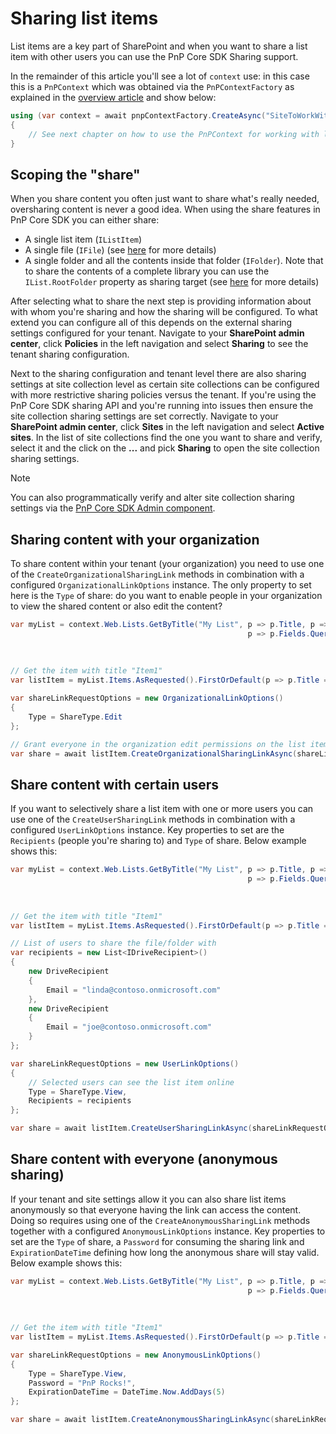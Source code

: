# Sharing list items

List items are a key part of SharePoint and when you want to share a list item with other users you can use the PnP Core SDK Sharing support.

In the remainder of this article you'll see a lot of `context` use: in this case this is a `PnPContext` which was obtained via the `PnPContextFactory` as explained in the [overview article](readme.md) and show below:

```csharp
using (var context = await pnpContextFactory.CreateAsync("SiteToWorkWith"))
{
    // See next chapter on how to use the PnPContext for working with lists
}
```

## Scoping the "share"

When you share content you often just want to share what's really needed, oversharing content is never a good idea. When using the share features in PnP Core SDK you can either share:

- A single list item (`IListItem`)
- A single file (`IFile`) (see [here](./sharing-intro.md) for more details)
- A single folder and all the contents inside that folder (`IFolder`). Note that to share the contents of a complete library you can use the `IList.RootFolder` property as sharing target (see [here](./sharing-intro.md) for more details)

After selecting what to share the next step is providing information about with whom you're sharing and how the sharing will be configured. To what extend you can configure all of this depends on the external sharing settings configured for your tenant. Navigate to your **SharePoint admin center**, click **Policies** in the left navigation and select **Sharing** to see the tenant sharing configuration.

Next to the sharing configuration and tenant level there are also sharing settings at site collection level as certain site collections can be configured with more restrictive sharing policies versus the tenant. If you're using the PnP Core SDK sharing API and you're running into issues then ensure the site collection sharing settings are set correctly. Navigate to your **SharePoint admin center**, click **Sites** in the left navigation and select **Active sites**. In the list of site collections find the one you want to share and verify, select it and the click on the **...** and pick **Sharing** to open the site collection sharing settings.

> [!Note]
> You can also programmatically verify and alter site collection sharing settings via the [PnP Core SDK Admin component](https://pnp.github.io/pnpcore/using-the-sdk/admin-sharepoint-sites.html#getting-and-setting-site-collection-properties).

## Sharing content with your organization

To share content within your tenant (your organization) you need to use one of the `CreateOrganizationalSharingLink` methods in combination with a configured `OrganizationalLinkOptions` instance. The only property to set here is the `Type` of share: do you want to enable people in your organization to view the shared content or also edit the content?

```csharp
var myList = context.Web.Lists.GetByTitle("My List", p => p.Title, p => p.Items, 
                                                     p => p.Fields.QueryProperties(p => p.InternalName, 
                                                                                   p => p.FieldTypeKind, 
                                                                                   p => p.TypeAsString, 
                                                                                   p => p.Title));
// Get the item with title "Item1"
var listItem = myList.Items.AsRequested().FirstOrDefault(p => p.Title == "Item1");

var shareLinkRequestOptions = new OrganizationalLinkOptions()
{
    Type = ShareType.Edit
};

// Grant everyone in the organization edit permissions on the list item                
var share = await listItem.CreateOrganizationalSharingLinkAsync(shareLinkRequestOptions);
```

## Share content with certain users

If you want to selectively share a list item with one or more users you can use one of the `CreateUserSharingLink` methods in combination with a configured `UserLinkOptions` instance. Key properties to set are the `Recipients` (people you're sharing to) and `Type` of share. Below example shows this:

```csharp
var myList = context.Web.Lists.GetByTitle("My List", p => p.Title, p => p.Items, 
                                                     p => p.Fields.QueryProperties(p => p.InternalName, 
                                                                                   p => p.FieldTypeKind, 
                                                                                   p => p.TypeAsString, 
                                                                                   p => p.Title));
// Get the item with title "Item1"
var listItem = myList.Items.AsRequested().FirstOrDefault(p => p.Title == "Item1");

// List of users to share the file/folder with
var recipients = new List<IDriveRecipient>()
{
    new DriveRecipient
    {
        Email = "linda@contoso.onmicrosoft.com"
    },
    new DriveRecipient
    {
        Email = "joe@contoso.onmicrosoft.com"
    }
};

var shareLinkRequestOptions = new UserLinkOptions()
{
    // Selected users can see the list item online
    Type = ShareType.View,
    Recipients = recipients
};

var share = await listItem.CreateUserSharingLinkAsync(shareLinkRequestOptions);
```

## Share content with everyone (anonymous sharing)

If your tenant and site settings allow it you can also share list items anonymously so that everyone having the link can access the content. Doing so requires using one of the `CreateAnonymousSharingLink` methods together with a configured `AnonymousLinkOptions` instance. Key properties to set are the `Type` of share, a `Password` for consuming the sharing link and `ExpirationDateTime` defining how long the anonymous share will stay valid. Below example shows this:

```csharp
var myList = context.Web.Lists.GetByTitle("My List", p => p.Title, p => p.Items, 
                                                     p => p.Fields.QueryProperties(p => p.InternalName, 
                                                                                   p => p.FieldTypeKind, 
                                                                                   p => p.TypeAsString, 
                                                                                   p => p.Title));
// Get the item with title "Item1"
var listItem = myList.Items.AsRequested().FirstOrDefault(p => p.Title == "Item1");

var shareLinkRequestOptions = new AnonymousLinkOptions()
{
    Type = ShareType.View,
    Password = "PnP Rocks!",
    ExpirationDateTime = DateTime.Now.AddDays(5)
};                

var share = await listItem.CreateAnonymousSharingLinkAsync(shareLinkRequestOptions);
```
